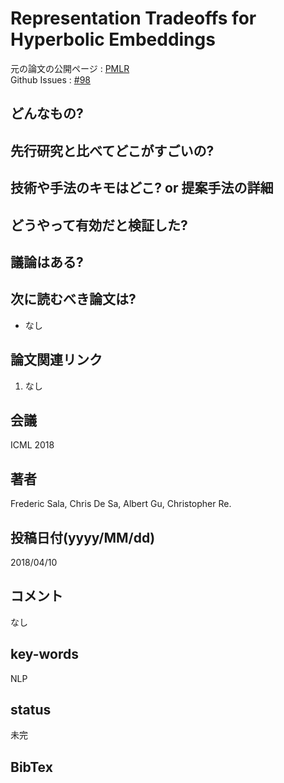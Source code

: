 # Representation Tradeoffs for Hyperbolic Embeddings

元の論文の公開ページ : [PMLR](http://proceedings.mlr.press/v80/sala18a.html)  
Github Issues : [#98](https://github.com/Obarads/obarads.github.io/issues/98)

## どんなもの?

## 先行研究と比べてどこがすごいの?

## 技術や手法のキモはどこ? or 提案手法の詳細

## どうやって有効だと検証した?

## 議論はある?

## 次に読むべき論文は?
- なし

## 論文関連リンク
1. なし

## 会議
ICML 2018

## 著者
Frederic Sala, Chris De Sa, Albert Gu, Christopher Re.

## 投稿日付(yyyy/MM/dd)
2018/04/10

## コメント
なし

## key-words
NLP

## status
未完

## BibTex
